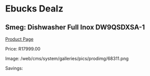
# Ebucks Dealz
## Smeg: Dishwasher Full Inox DW9QSDXSA-1
[Product Page](https://www.ebucks.com/web/shop/productSelected.do?prodId=1183596066&catId=1196429345)

Price: R17999.00

Image: /web/cms/system/galleries/pics/prodimg/68311.png

Savings: 


	